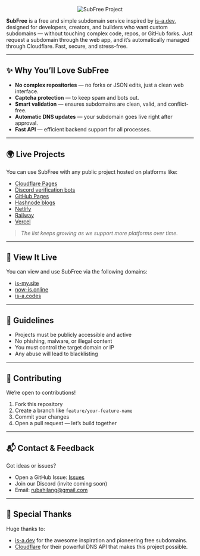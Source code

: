 <p align="center">
  <img src="https://iili.io/3QPlASp.md.png" alt="SubFree Project" />
</p>

**SubFree** is a free and simple subdomain service inspired by [is-a.dev](https://is-a.dev), designed for developers, creators, and builders who want custom subdomains — without touching complex code, repos, or GitHub forks. Just request a subdomain through the web app, and it’s automatically managed through Cloudflare. Fast, secure, and stress-free.

---

## ✨ Why You’ll Love SubFree

- **No complex repositories** — no forks or JSON edits, just a clean web interface.
- **Captcha protection** — to keep spam and bots out.
- **Smart validation** — ensures subdomains are clean, valid, and conflict-free.
- **Automatic DNS updates** — your subdomain goes live right after approval.
- **Fast API** — efficient backend support for all processes.

---

## 🌍 Live Projects

You can use SubFree with any public project hosted on platforms like:

- [Cloudflare Pages](https://pages.cloudflare.com/)
- [Discord verification bots](https://discord.com/)
- [GitHub Pages](https://pages.github.com/)
- [Hashnode blogs](https://hashnode.com/)
- [Netlify](https://www.netlify.com/)
- [Railway](https://railway.app/)
- [Vercel](https://vercel.com/)

> *The list keeps growing as we support more platforms over time.*

---

## 🚀 View It Live

You can view and use SubFree via the following domains:

- [is-my.site](https://is-my.site)
- [now-is.online](https://now-is.online)
- [is-a.codes](https://is-a.codes)

---

## 📌 Guidelines

- Projects must be publicly accessible and active
- No phishing, malware, or illegal content
- You must control the target domain or IP
- Any abuse will lead to blacklisting

---

## 🤝 Contributing

We’re open to contributions!

1. Fork this repository
2. Create a branch like `feature/your-feature-name`
3. Commit your changes
4. Open a pull request — let’s build together

---

## 📬 Contact & Feedback

Got ideas or issues?

- Open a GitHub Issue: [Issues](https://github.com/rubahilang/SubFree-Project/issues)
- Join our Discord (invite coming soon)
- Email: rubahilang@gmail.com

---

## 🙏 Special Thanks

Huge thanks to:

- [is-a.dev](https://is-a.dev) for the awesome inspiration and pioneering free subdomains.
- [Cloudflare](https://www.cloudflare.com/) for their powerful DNS API that makes this project possible.
